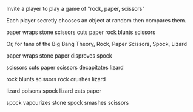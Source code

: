 Invite a player to play a game of "rock, paper, scissors"

Each player secretly chooses an object at random then compares them.

paper wraps stone
scissors cuts paper
rock blunts scissors 

Or, for fans of the Big Bang Theory, Rock, Paper Scissors, Spock, Lizard

paper wraps stone
paper disproves spock

scissors cuts paper
scissors decapitates lizard

rock blunts scissors
rock crushes lizard

lizard poisons spock
lizard eats paper

spock vapourizes stone
spock smashes scissors

